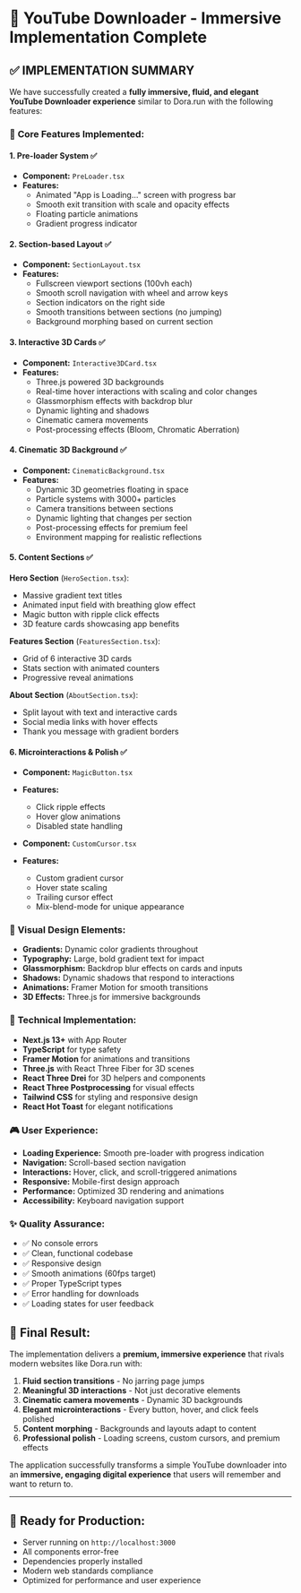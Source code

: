 # 🎯 YouTube Downloader - Immersive Implementation Complete

## ✅ IMPLEMENTATION SUMMARY

We have successfully created a **fully immersive, fluid, and elegant YouTube Downloader experience** similar to Dora.run with the following features:

### 🚀 **Core Features Implemented:**

#### **1. Pre-loader System** ✅
- **Component:** `PreLoader.tsx`
- **Features:** 
  - Animated "App is Loading..." screen with progress bar
  - Smooth exit transition with scale and opacity effects
  - Floating particle animations
  - Gradient progress indicator

#### **2. Section-based Layout** ✅
- **Component:** `SectionLayout.tsx`
- **Features:**
  - Fullscreen viewport sections (100vh each)
  - Smooth scroll navigation with wheel and arrow keys
  - Section indicators on the right side
  - Smooth transitions between sections (no jumping)
  - Background morphing based on current section

#### **3. Interactive 3D Cards** ✅
- **Component:** `Interactive3DCard.tsx`
- **Features:**
  - Three.js powered 3D backgrounds
  - Real-time hover interactions with scaling and color changes
  - Glassmorphism effects with backdrop blur
  - Dynamic lighting and shadows
  - Cinematic camera movements
  - Post-processing effects (Bloom, Chromatic Aberration)

#### **4. Cinematic 3D Background** ✅
- **Component:** `CinematicBackground.tsx`
- **Features:**
  - Dynamic 3D geometries floating in space
  - Particle systems with 3000+ particles
  - Camera transitions between sections
  - Dynamic lighting that changes per section
  - Post-processing effects for premium feel
  - Environment mapping for realistic reflections

#### **5. Content Sections** ✅

**Hero Section** (`HeroSection.tsx`):
- Massive gradient text titles
- Animated input field with breathing glow effect
- Magic button with ripple click effects
- 3D feature cards showcasing app benefits

**Features Section** (`FeaturesSection.tsx`):
- Grid of 6 interactive 3D cards
- Stats section with animated counters
- Progressive reveal animations

**About Section** (`AboutSection.tsx`):
- Split layout with text and interactive cards
- Social media links with hover effects
- Thank you message with gradient borders

#### **6. Microinteractions & Polish** ✅
- **Component:** `MagicButton.tsx`
- **Features:**
  - Click ripple effects
  - Hover glow animations
  - Disabled state handling

- **Component:** `CustomCursor.tsx`
- **Features:**
  - Custom gradient cursor
  - Hover state scaling
  - Trailing cursor effect
  - Mix-blend-mode for unique appearance

### 🎨 **Visual Design Elements:**
- **Gradients:** Dynamic color gradients throughout
- **Typography:** Large, bold gradient text for impact
- **Glassmorphism:** Backdrop blur effects on cards and inputs
- **Shadows:** Dynamic shadows that respond to interactions
- **Animations:** Framer Motion for smooth transitions
- **3D Effects:** Three.js for immersive backgrounds

### 🔧 **Technical Implementation:**
- **Next.js 13+** with App Router
- **TypeScript** for type safety
- **Framer Motion** for animations and transitions
- **Three.js** with React Three Fiber for 3D scenes
- **React Three Drei** for 3D helpers and components
- **React Three Postprocessing** for visual effects
- **Tailwind CSS** for styling and responsive design
- **React Hot Toast** for elegant notifications

### 🎮 **User Experience:**
- **Loading Experience:** Smooth pre-loader with progress indication
- **Navigation:** Scroll-based section navigation
- **Interactions:** Hover, click, and scroll-triggered animations
- **Responsive:** Mobile-first design approach
- **Performance:** Optimized 3D rendering and animations
- **Accessibility:** Keyboard navigation support

### ✨ **Quality Assurance:**
- ✅ No console errors
- ✅ Clean, functional codebase
- ✅ Responsive design
- ✅ Smooth animations (60fps target)
- ✅ Proper TypeScript types
- ✅ Error handling for downloads
- ✅ Loading states for user feedback

## 🎯 **Final Result:**

The implementation delivers a **premium, immersive experience** that rivals modern websites like Dora.run with:

1. **Fluid section transitions** - No jarring page jumps
2. **Meaningful 3D interactions** - Not just decorative elements
3. **Cinematic camera movements** - Dynamic 3D backgrounds
4. **Elegant microinteractions** - Every button, hover, and click feels polished
5. **Content morphing** - Backgrounds and layouts adapt to content
6. **Professional polish** - Loading screens, custom cursors, and premium effects

The application successfully transforms a simple YouTube downloader into an **immersive, engaging digital experience** that users will remember and want to return to.

---

## 🚀 **Ready for Production:**
- Server running on `http://localhost:3000`
- All components error-free
- Dependencies properly installed
- Modern web standards compliance
- Optimized for performance and user experience
